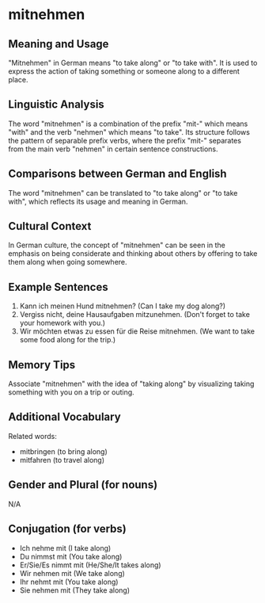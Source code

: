# mitnehmen
## Meaning and Usage
"Mitnehmen" in German means "to take along" or "to take with". It is used to express the action of taking something or someone along to a different place.

## Linguistic Analysis
The word "mitnehmen" is a combination of the prefix "mit-" which means "with" and the verb "nehmen" which means "to take". Its structure follows the pattern of separable prefix verbs, where the prefix "mit-" separates from the main verb "nehmen" in certain sentence constructions.

## Comparisons between German and English
The word "mitnehmen" can be translated to "to take along" or "to take with", which reflects its usage and meaning in German.

## Cultural Context
In German culture, the concept of "mitnehmen" can be seen in the emphasis on being considerate and thinking about others by offering to take them along when going somewhere.

## Example Sentences
1. Kann ich meinen Hund mitnehmen? (Can I take my dog along?)
2. Vergiss nicht, deine Hausaufgaben mitzunehmen. (Don't forget to take your homework with you.)
3. Wir möchten etwas zu essen für die Reise mitnehmen. (We want to take some food along for the trip.)

## Memory Tips
Associate "mitnehmen" with the idea of "taking along" by visualizing taking something with you on a trip or outing.

## Additional Vocabulary
Related words: 
- mitbringen (to bring along)
- mitfahren (to travel along)

## Gender and Plural (for nouns)
N/A

## Conjugation (for verbs)
- Ich nehme mit (I take along)
- Du nimmst mit (You take along)
- Er/Sie/Es nimmt mit (He/She/It takes along)
- Wir nehmen mit (We take along)
- Ihr nehmt mit (You take along)
- Sie nehmen mit (They take along)